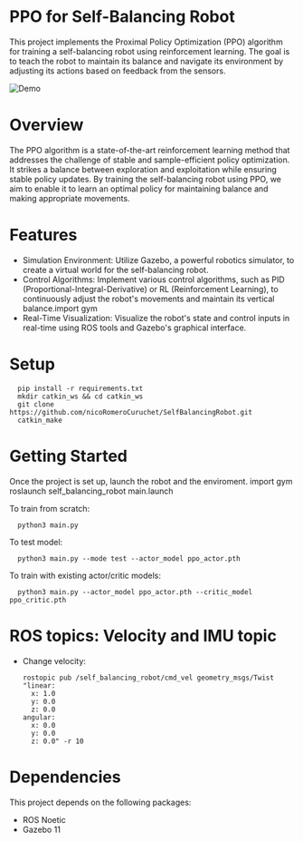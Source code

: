 # PPO for Self-Balancing Robot

This project implements the Proximal Policy Optimization (PPO) algorithm for training a self-balancing robot using reinforcement learning. The goal is to teach the robot to maintain its balance and navigate its environment by adjusting its actions based on feedback from the sensors.

![Demo](https://media.giphy.com/media/v1.Y2lkPTc5MGI3NjExZDczMTIxZGEzZTU4ZWMyMWI5M2NjY2UwMjgzZTZiNzU5NzIwMTRjNiZlcD12MV9pbnRlcm5hbF9naWZzX2dpZklkJmN0PWc/dUppFtwYS4GfFBeRvB/giphy.gif)


# Overview

The PPO algorithm is a state-of-the-art reinforcement learning method that addresses the challenge of stable and sample-efficient policy optimization. It strikes a balance between exploration and exploitation while ensuring stable policy updates. By training the self-balancing robot using PPO, we aim to enable it to learn an optimal policy for maintaining balance and making appropriate movements.


# Features

- Simulation Environment: Utilize Gazebo, a powerful robotics simulator, to create a virtual world for the self-balancing robot.
- Control Algorithms: Implement various control algorithms, such as PID (Proportional-Integral-Derivative) or RL (Reinforcement Learning), to continuously adjust the        robot's movements and maintain its vertical balance.import gym
- Real-Time Visualization: Visualize the robot's state and control inputs in real-time using ROS tools and Gazebo's graphical interface.


# Setup 

      pip install -r requirements.txt
      mkdir catkin_ws && cd catkin_ws
      git clone https://github.com/nicoRomeroCuruchet/SelfBalancingRobot.git
      catkin_make


# Getting Started
Once the project is set up, launch the robot and the enviroment.
      import gym
      roslaunch self_balancing_robot main.launch

To train from scratch:

      python3 main.py

To test model:

      python3 main.py --mode test --actor_model ppo_actor.pth

To train with existing actor/critic models:

      python3 main.py --actor_model ppo_actor.pth --critic_model ppo_critic.pth

# ROS topics: Velocity and IMU topic

- Change velocity:

      rostopic pub /self_balancing_robot/cmd_vel geometry_msgs/Twist "linear:
        x: 1.0
        y: 0.0
        z: 0.0
      angular:
        x: 0.0
        y: 0.0
        z: 0.0" -r 10
             
# Dependencies
This project depends on the following packages:

- ROS Noetic
- Gazebo 11
